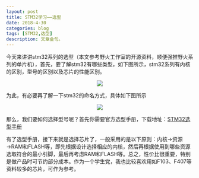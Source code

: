 ```yaml
---
layout: post
title: STM32学习——选型
date: 2018-4-30
categories: blog
tags: [STM32,选型]
description: 文章金句。
---
```


今天来讲讲stm32系列的选型（本文参考野火工作室的开源资料，顺便强推野火系列的单片机），首先，要了解stm32有哪些类型，如下图所示，stm32系列有内核的区别，型号的区别以及芯片的性能区别。  

<div align="center"><img src="http://wx2.sinaimg.cn/mw690/0066Un30ly1g0tfynzxnjj30pg0ce78q.jpg"></div>  

为此，有必要再了解一下stm32的命名方式，具体如下图所示

<div align="center"><img src="http://wx2.sinaimg.cn/mw690/0066Un30ly1g0tfyof0jhj311k0idn7s.jpg"></div>  

那么，我们要如何选择型号呢？首先你需要官方选型手册，下载地址：<a href="http://www.stmcu.org.cn/document/detail/index/id-218179" target="_black">STM32选型手册</a>

有了选型手册，接下来就是选择芯片了，一般采用的是以下原则：内核→资源→RAM和FLASH等，即先根据设计选择相应的内核，然后再根据使用到哪些资源选取符合的最小引脚，最后再考虑RAM和FLASH等。总之，性价比很重要，特别是做产品时可节约部分成本。作为一个学生党，我也比较喜欢用如F103、F407等资料较多的芯片，可作为参考。